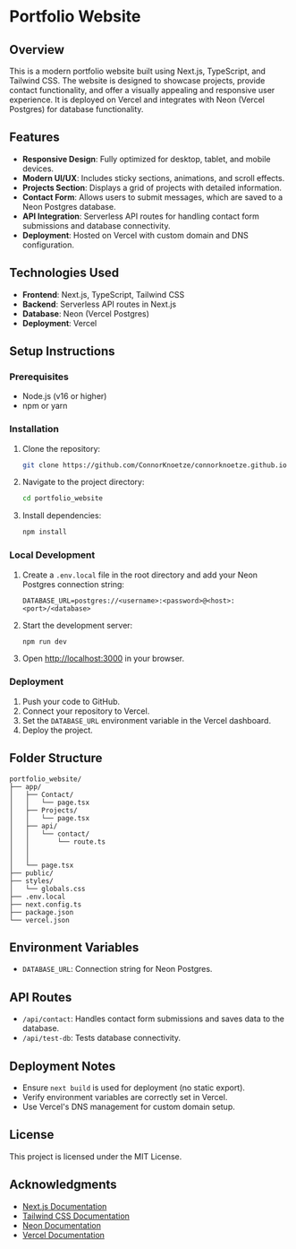 # Portfolio Website

## Overview
This is a modern portfolio website built using Next.js, TypeScript, and Tailwind CSS. The website is designed to showcase projects, provide contact functionality, and offer a visually appealing and responsive user experience. It is deployed on Vercel and integrates with Neon (Vercel Postgres) for database functionality.

## Features
- **Responsive Design**: Fully optimized for desktop, tablet, and mobile devices.
- **Modern UI/UX**: Includes sticky sections, animations, and scroll effects.
- **Projects Section**: Displays a grid of projects with detailed information.
- **Contact Form**: Allows users to submit messages, which are saved to a Neon Postgres database.
- **API Integration**: Serverless API routes for handling contact form submissions and database connectivity.
- **Deployment**: Hosted on Vercel with custom domain and DNS configuration.

## Technologies Used
- **Frontend**: Next.js, TypeScript, Tailwind CSS
- **Backend**: Serverless API routes in Next.js
- **Database**: Neon (Vercel Postgres)
- **Deployment**: Vercel

## Setup Instructions

### Prerequisites
- Node.js (v16 or higher)
- npm or yarn

### Installation
1. Clone the repository:
   ```bash
   git clone https://github.com/ConnorKnoetze/connorknoetze.github.io
   ```
2. Navigate to the project directory:
   ```bash
   cd portfolio_website
   ```
3. Install dependencies:
   ```bash
   npm install
   ```

### Local Development
1. Create a `.env.local` file in the root directory and add your Neon Postgres connection string:
   ```env
   DATABASE_URL=postgres://<username>:<password>@<host>:<port>/<database>
   ```
2. Start the development server:
   ```bash
   npm run dev
   ```
3. Open [http://localhost:3000](http://localhost:3000) in your browser.

### Deployment
1. Push your code to GitHub.
2. Connect your repository to Vercel.
3. Set the `DATABASE_URL` environment variable in the Vercel dashboard.
4. Deploy the project.

## Folder Structure
```
portfolio_website/
├── app/
│   ├── Contact/
│   │   └── page.tsx
│   ├── Projects/
│   │   └── page.tsx
│   ├── api/
│   │   └── contact/
│   │       └── route.ts
│   │  
│   │
│   └── page.tsx
├── public/
├── styles/
│   └── globals.css
├── .env.local
├── next.config.ts
├── package.json
└── vercel.json
```

## Environment Variables
- `DATABASE_URL`: Connection string for Neon Postgres.

## API Routes
- `/api/contact`: Handles contact form submissions and saves data to the database.
- `/api/test-db`: Tests database connectivity.

## Deployment Notes
- Ensure `next build` is used for deployment (no static export).
- Verify environment variables are correctly set in Vercel.
- Use Vercel's DNS management for custom domain setup.

## License
This project is licensed under the MIT License.

## Acknowledgments
- [Next.js Documentation](https://nextjs.org/docs)
- [Tailwind CSS Documentation](https://tailwindcss.com/docs)
- [Neon Documentation](https://neon.tech/docs)
- [Vercel Documentation](https://vercel.com/docs)

